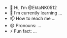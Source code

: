 - 👋 Hi, I’m @EktaNK0512
- 🌱 I’m currently learning ...
- 📫 How to reach me ...
- 😄 Pronouns: ...
- ⚡ Fun fact: ...

<!---
EktaNK0512/EktaNK0512 is a ✨ special ✨ repository because its `README.md` (this file) appears on your GitHub profile.
You can click the Preview link to take a look at your changes.
--->

